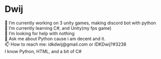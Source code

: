 <h1>Dwij</h1>
🔭 I’m currently working on 3 unity games, making discord bot with python <br>
🌱 I’m currently learning C#, and Unity(my fps game)<br>
🤔 I’m looking for help with nothing<br>
💬 Ask me about Python cause i am decent and it.<br>
📫 How to reach me: idkdwij@gmail.com or IDKDwij?#3238 <br>
I know Python, HTML, and a bit of C#

